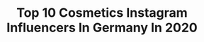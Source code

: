---
title: Top 10 Cosmetics Instagram Influencers In Germany In 2020
description: >-
  Find top cosmetics Instagram influencers in Germany in 2020. Most popular hashtags: #blogger #streetstyle #werbung #autumnvibes.
platform: Instagram
hits: 502
text_top: Discover the most popular Instagram accounts on inBeat.
text_bottom: Our database has 502 Instagram influencers like this in Germany for you to pitch.
profiles:
  - username: "mxs.cavallero"
    fullname: >-
      JESSYCA CAVALLERO ♥
    bio: >-
      𝐁𝐞𝐚𝐮𝐭𝐲|𝐅𝐚𝐬𝐡𝐢𝐨𝐧|𝐋𝐢𝐟𝐞𝐬𝐭𝐲𝐥𝐞 🇮🇹 MUA & Founder @cavallero.cosmetics | 𝐌𝐎𝐃𝐄𝐋 @bittemitsahne.agency @amendamodels | TikTok: Kittydolltv_ | Sc: jessyca-sally
    location: "Germany"
    followers: 6099
    engagement: 1107
    commentsToLikes: 0.135477
    id: ckaorf8gcmxyr0i783x46p6gn
    verified: false
    hashtags: "#sheingals"
  - username: "marlenelufen"
    fullname: >-
      Marlene Lufen
    bio: >-
      journalist • tv host • author • mother • feminist • people lover @fruehstuecksfernsehen @promibb @und_gretel_cosmetics
    location: "Germany"
    followers: 227860
    engagement: 392
    commentsToLikes: 0.037330
    id: ck15ptp3qzknw0i19f6tie3cc
    verified: true
    hashtags: "#fr, #sp, #streetstyle, #undgretel"
  - username: "jackiistz"
    fullname: >-
      Beauty Lifestyle Fashion
    bio: >-
      💖 Jackii, 27 🇩🇪Germany 📍Limburg 👠Fashion💅🏼Cosmetics💄Food 🍔 💌 collaboration: jackii-lautner@live.de ✍🏼 Still a #bridetobe 👰🏼♥️🤵🏻 Wifey to @mariusstz 💍
    location: "Germany"
    followers: 26356
    engagement: 372
    commentsToLikes: 0.137421
    id: ck8tbj1smvw030j78ulx3h7wo
    verified: false
    hashtags: "#paris, #weekendishere, #anajohnson, #cybercorner"
  - username: "charlotte_weise"
    fullname: >-
      Charlotte Weise🌱
    bio: >-
      📍Barcelona 🏖Beachlife🐶🏡🌞♥️ 🌞Happiness 💃🏼Dancing 🐇🌿Natural cosmetics 🌍🌿Fair Fashion ♥️Selflove 🥦Veggie/vegan food
    location: "Germany"
    followers: 132641
    engagement: 536
    commentsToLikes: 0.027862
    id: ck0u628qx0s0a0i19j8mserwd
    verified: false
    hashtags: "#selbstliebe, #stayathome, #befree, #corona"
  - username: "muc.lavinia"
    fullname: >-
      the girl next door
    bio: >-
      𝐋𝐚𝐯𝐢𝐧𝐢𝐚 • 𝟐𝟔 •  • ⊙ 𝐦𝐮𝐧𝐢𝐜𝐡 • 𝐬. ∞ • 𝐌𝐎𝐓𝐎𝐑𝐒𝐏𝐎𝐑𝐓 | 𝐋𝐈𝐅𝐄𝐒𝐓𝐘𝐋𝐄 • ❞ If people don’t hate you, you ain’t doing anything important. ❞ 💄 @lavinia.cosmetics
    location: "Germany"
    followers: 21625
    engagement: 1342
    commentsToLikes: 0.025093
    id: ck8t7uzchi22d0j788ue65q6q
    verified: false
    hashtags: "#girlswithtattoos, #tattooblogger, #quattro, #carlife"
  - username: "pameladubbelmann"
    fullname: >-
      Pamela Dubbelmann
    bio: >-
      💋 dermatologics 💋 cosmetics 💋 fashion and shopping addicted 💋fashion lover
    location: "Germany"
    followers: 3095
    engagement: 1887
    commentsToLikes: 0.444529
    id: ck9h9w29ga6kc0j78ork9sakg
    verified: false
    hashtags: "#streetblogger, #womanstyle, #ootd, #fashiongoals"
  - username: "individuallylivingover50"
    fullname: >-
      Angelika
    bio: >-
      anolsinski@web.de Fashion • Lifestyle • Cosmetic • Travel > coming soon • 💙 Sylt DEZEMBER 💙 Datenschutz
    location: "Germany"
    followers: 98543
    engagement: 185
    commentsToLikes: 0.060368
    id: ck0u629tj0s2s0i19sdg1vnl1
    verified: false
    hashtags: "#mystyle, #blogger, #autuum, #bestager"
  - username: "jennydefleur"
    fullname: >-
      
    bio: >-
      Jenny de Fleur🌸 Model/Tattoo Model ⚜️ARTIST ⚜️PMU⚜️Microblading⚜️Lashes⚜️ProFacial⚜️Extentions⚜️and more💄 📍Dinslaken / Hannover @defleur_cosmetics
    location: "Germany"
    followers: 32012
    engagement: 344
    commentsToLikes: 0.050466
    id: ck5bvd17ujexh0i11rq5x85bb
    verified: false
    hashtags: "#tattoogirls, #fitnessmodel, #tattoogirl, #playboygermany"
  - username: "beateigel"
    fullname: >-
      Beate Igel
    bio: >-
      Brand Ambassador M.Asam Cosmetics TV - QVC 📺 📍Munich, Düsseldorf Germany 🇩🇪🇺🇸 ✨Love my dog and cats 🐶🐱🐱🐱✨beauty ✨cosmetics ✨skincare ✨makeup ✨fashion
    location: "Germany"
    followers: 7694
    engagement: 699
    commentsToLikes: 0.059450
    id: ckaoy6x7mg92d0i784nvwaxyw
    verified: false
    hashtags: "#masam, #shopping, #citydog, #wandern"
  - username: "briannaplouffe"
    fullname: >-
      ❀ BRIANNA ❀
    bio: >-
      𝗠𝗶𝘀𝘀 𝗚𝗿𝗮𝗻𝗱 𝗖𝗮𝗻𝗮𝗱𝗮 𝟮𝟬𝟭𝟵 ᴄᴀɴᴀᴅɪᴀɴ ʟɪᴠɪɴɢ ɪɴ ɢᴇʀᴍᴀɴʏ Model @notoysmodels | Photographer @pixiebynature | Cosmetic Formulator | 📍Düsseldorf 👇🏼𝑳𝒊𝒏𝒌𝒔/𝑬𝒎𝒂𝒊𝒍
    location: "Germany"
    followers: 31239
    engagement: 186
    commentsToLikes: 0.037240
    id: ck134ex6uw44k0i1906kee6z4
    verified: false
    hashtags: "#travel, #style, #denim, #happiness"
---
